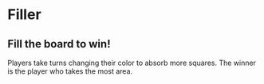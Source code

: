 # Filler

## Fill the board to win!

Players take turns changing their color to absorb more squares. The winner is the player who takes the most area.

